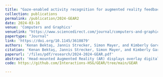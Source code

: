 ```yaml
---
title: "Gaze-enabled activity recognition for augmented reality feedback"
collection: publications
permalink: /publication/2024-GEAR2
date: 2024-03-16
venue: 'Computers and Graphics'
venuelink: "https://www.sciencedirect.com/journal/computers-and-graphics"
papertype: "Journal"
link: 'https://doi.org/10.1145/3610879' 
authors: 'Kenan Bektaş, Jannis Strecker, Simon Mayer, and Kimberly Garcia'
citation: 'Kenan Bektaş, Jannis Strecker, Simon Mayer, and Kimberly Garcia. 2024. Gaze-enabled activity recognition for augmented reality feedback. Computers & Graphics (March 2024), 103909. https://doi.org/10.1016/j.cag.2024.103909'
paperurl: '/files/pdf/research/2024-2024-GEAR.pdf'
abstract: 'Head-mounted Augmented Reality (AR) displays overlay digital information on physical objects. Through eye tracking, they provide insights into user attention, intentions, and activities, and allow novel interaction methods based on this information. However, in physical environments, the implications of using gaze-enabled AR for human activity recognition have not been explored in detail. In an experimental study with the Microsoft HoloLens 2, we collected gaze data from 20 users while they performed three activities: Reading a text, Inspecting a device, and Searching for an object. We trained machine learning models (SVM, Random Forest, Extremely Randomized Trees) with extracted features and achieved up to 89.6% activity-recognition accuracy. Based on the recognized activity, our system—GEAR—then provides users with relevant AR feedback. Due to the sensitivity of the personal (gaze) data GEAR collects, the system further incorporates a novel solution based on the Solid specification for giving users fine-grained control over the sharing of their data. The provided code and anonymized datasets may be used to reproduce and extend our findings, and as teaching material.'
code: https://github.com/Interactions-HSG/GEAR/tree/main/GEAR

---
```



